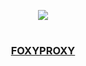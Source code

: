 <p align="center">
  <a href="https://github.com/DenverCoder1/readme-typing-svg"><img src="https://readme-typing-svg.herokuapp.com?size=19&color=13F700&lines=https://readme-typing-svg.herokuapp.com?font=Fira+Code&pause=1000&color=13F700&width=310&lines=Configurar+FoxyProxy"></a>
</p>

<h1 align="center"></h1>

<h3 align="center"><ins>FOXYPROXY</ins></h3>
